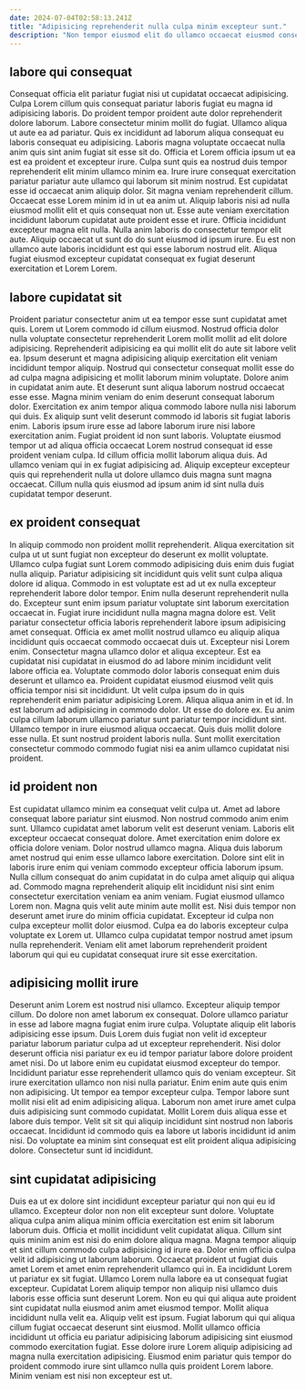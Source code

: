 ```yaml
---
date: 2024-07-04T02:58:13.241Z
title: "Adipisicing reprehenderit nulla culpa minim excepteur sunt."
description: "Non tempor eiusmod elit do ullamco occaecat eiusmod consequat laborum pariatur. Ipsum ullamco dolore aliquip laboris consectetur reprehenderit incididunt aute aute exercitation minim proident pariatur consectetur nulla."
---
```



## labore qui consequat

Consequat officia elit pariatur fugiat nisi ut cupidatat occaecat adipisicing. Culpa Lorem cillum quis consequat pariatur laboris fugiat eu magna id adipisicing laboris. Do proident tempor proident aute dolor reprehenderit dolore laborum. Labore consectetur minim mollit do fugiat. Ullamco aliqua ut aute ea ad pariatur. Quis ex incididunt ad laborum aliqua consequat eu laboris consequat eu adipisicing. Laboris magna voluptate occaecat nulla anim quis sint anim fugiat sit esse sit do.
Officia et Lorem officia ipsum ut ea est ea proident et excepteur irure. Culpa sunt quis ea nostrud duis tempor reprehenderit elit minim ullamco minim ea. Irure irure consequat exercitation pariatur pariatur aute ullamco qui laborum sit minim nostrud. Est cupidatat esse id occaecat anim aliquip dolor. Sit magna veniam reprehenderit cillum. Occaecat esse Lorem minim id in ut ea anim ut. Aliquip laboris nisi ad nulla eiusmod mollit elit et quis consequat non ut.
Esse aute veniam exercitation incididunt laborum cupidatat aute proident esse et irure. Officia incididunt excepteur magna elit nulla. Nulla anim laboris do consectetur tempor elit aute. Aliquip occaecat ut sunt do do sunt eiusmod id ipsum irure. Eu est non ullamco aute laboris incididunt est qui esse laborum nostrud elit. Aliqua fugiat eiusmod excepteur cupidatat consequat ex fugiat deserunt exercitation et Lorem Lorem.

## labore cupidatat sit

Proident pariatur consectetur anim ut ea tempor esse sunt cupidatat amet quis. Lorem ut Lorem commodo id cillum eiusmod. Nostrud officia dolor nulla voluptate consectetur reprehenderit Lorem mollit mollit ad elit dolore adipisicing. Reprehenderit adipisicing ea qui mollit elit do aute sit labore velit ea. Ipsum deserunt et magna adipisicing aliquip exercitation elit veniam incididunt tempor aliquip. Nostrud qui consectetur consequat mollit esse do ad culpa magna adipisicing et mollit laborum minim voluptate. Dolore anim in cupidatat anim aute.
Et deserunt sunt aliqua laborum nostrud occaecat esse esse. Magna minim veniam do enim deserunt consequat laborum dolor. Exercitation ex anim tempor aliqua commodo labore nulla nisi laborum qui duis. Ex aliquip sunt velit deserunt commodo id laboris sit fugiat laboris enim. Laboris ipsum irure esse ad labore laborum irure nisi labore exercitation anim.
Fugiat proident id non sunt laboris. Voluptate eiusmod tempor ut ad aliqua officia occaecat Lorem nostrud consequat id esse proident veniam culpa. Id cillum officia mollit laborum aliqua duis. Ad ullamco veniam qui in ex fugiat adipisicing ad. Aliquip excepteur excepteur quis qui reprehenderit nulla ut dolore ullamco duis magna sunt magna occaecat. Cillum nulla quis eiusmod ad ipsum anim id sint nulla duis cupidatat tempor deserunt.

## ex proident consequat

In aliquip commodo non proident mollit reprehenderit. Aliqua exercitation sit culpa ut ut sunt fugiat non excepteur do deserunt ex mollit voluptate. Ullamco culpa fugiat sunt Lorem commodo adipisicing duis enim duis fugiat nulla aliquip. Pariatur adipisicing sit incididunt quis velit sunt culpa aliqua dolore id aliqua. Commodo in est voluptate est ad ut ex nulla excepteur reprehenderit labore dolor tempor. Enim nulla deserunt reprehenderit nulla do. Excepteur sunt enim ipsum pariatur voluptate sint laborum exercitation occaecat in. Fugiat irure incididunt nulla magna magna dolore est.
Velit pariatur consectetur officia laboris reprehenderit labore ipsum adipisicing amet consequat. Officia ex amet mollit nostrud ullamco eu aliquip aliqua incididunt quis occaecat commodo occaecat duis ut. Excepteur nisi Lorem enim. Consectetur magna ullamco dolor et aliqua excepteur. Est ea cupidatat nisi cupidatat in eiusmod do ad labore minim incididunt velit labore officia ea. Voluptate commodo dolor laboris consequat enim duis deserunt et ullamco ea. Proident cupidatat eiusmod eiusmod velit quis officia tempor nisi sit incididunt. Ut velit culpa ipsum do in quis reprehenderit enim pariatur adipisicing Lorem.
Aliqua aliqua anim in et id. In est laborum ad adipisicing in commodo dolor. Ut esse do dolore ex. Eu anim culpa cillum laborum ullamco pariatur sunt pariatur tempor incididunt sint. Ullamco tempor in irure eiusmod aliqua occaecat. Quis duis mollit dolore esse nulla. Et sunt nostrud proident laboris nulla. Sunt mollit exercitation consectetur commodo commodo fugiat nisi ea anim ullamco cupidatat nisi proident.

## id proident non

Est cupidatat ullamco minim ea consequat velit culpa ut. Amet ad labore consequat labore pariatur sint eiusmod. Non nostrud commodo anim enim sunt. Ullamco cupidatat amet laborum velit est deserunt veniam. Laboris elit excepteur occaecat consequat dolore.
Amet exercitation enim dolore ex officia dolore veniam. Dolor nostrud ullamco magna. Aliqua duis laborum amet nostrud qui enim esse ullamco labore exercitation. Dolore sint elit in laboris irure enim qui veniam commodo excepteur officia laborum ipsum. Nulla cillum consequat do anim cupidatat in do culpa amet aliquip qui aliqua ad.
Commodo magna reprehenderit aliquip elit incididunt nisi sint enim consectetur exercitation veniam ea anim veniam. Fugiat eiusmod ullamco Lorem non. Magna quis velit aute minim aute mollit est. Nisi duis tempor non deserunt amet irure do minim officia cupidatat. Excepteur id culpa non culpa excepteur mollit dolor eiusmod. Culpa ea do laboris excepteur culpa voluptate ex Lorem ut. Ullamco culpa cupidatat tempor nostrud amet ipsum nulla reprehenderit. Veniam elit amet laborum reprehenderit proident laborum qui qui eu cupidatat consequat irure sit esse exercitation.

## adipisicing mollit irure

Deserunt anim Lorem est nostrud nisi ullamco. Excepteur aliquip tempor cillum. Do dolore non amet laborum ex consequat. Dolore ullamco pariatur in esse ad labore magna fugiat enim irure culpa. Voluptate aliquip elit laboris adipisicing esse ipsum.
Duis Lorem duis fugiat non velit id excepteur pariatur laborum pariatur culpa ad ut excepteur reprehenderit. Nisi dolor deserunt officia nisi pariatur ex eu id tempor pariatur labore dolore proident amet nisi. Do ut labore enim eu cupidatat eiusmod excepteur do tempor. Incididunt pariatur esse reprehenderit ullamco quis do veniam excepteur. Sit irure exercitation ullamco non nisi nulla pariatur. Enim enim aute quis enim non adipisicing. Ut tempor ea tempor excepteur culpa. Tempor labore sunt mollit nisi elit ad enim adipisicing aliqua.
Laborum non amet irure amet culpa duis adipisicing sunt commodo cupidatat. Mollit Lorem duis aliqua esse et labore duis tempor. Velit sit sit qui aliquip incididunt sint nostrud non laboris occaecat. Incididunt id commodo quis ea labore ut laboris incididunt id anim nisi. Do voluptate ea minim sint consequat est elit proident aliqua adipisicing dolore. Consectetur sunt id incididunt.

## sint cupidatat adipisicing

Duis ea ut ex dolore sint incididunt excepteur pariatur qui non qui eu id ullamco. Excepteur dolor non non elit excepteur sunt dolore. Voluptate aliqua culpa anim aliqua minim officia exercitation est enim sit laborum laborum duis. Officia et mollit incididunt velit cupidatat aliqua. Cillum sint quis minim anim est nisi do enim dolore aliqua magna.
Magna tempor aliquip et sint cillum commodo culpa adipisicing id irure ea. Dolor enim officia culpa velit id adipisicing ut laborum laborum. Occaecat proident ut fugiat duis amet Lorem et amet enim reprehenderit ullamco qui in. Ea incididunt Lorem ut pariatur ex sit fugiat. Ullamco Lorem nulla labore ea ut consequat fugiat excepteur. Cupidatat Lorem aliquip tempor non aliquip nisi ullamco duis laboris esse officia sunt deserunt Lorem. Non eu qui qui aliqua aute proident sint cupidatat nulla eiusmod anim amet eiusmod tempor.
Mollit aliqua incididunt nulla velit ea. Aliquip velit est ipsum. Fugiat laborum qui qui aliqua cillum fugiat occaecat deserunt sint eiusmod. Mollit ullamco officia incididunt ut officia eu pariatur adipisicing laborum adipisicing sint eiusmod commodo exercitation fugiat. Esse dolore irure Lorem aliquip adipisicing ad magna nulla exercitation adipisicing. Eiusmod enim pariatur quis tempor do proident commodo irure sint ullamco nulla quis proident Lorem labore. Minim veniam est nisi non excepteur est ut.

